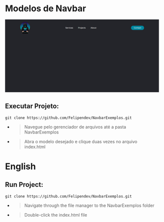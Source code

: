 # Modelos de Navbar

<img src="navs-gif.gif">

## Executar Projeto:

```
git clone https://github.com/Felipendev/NavbarExemplos.git
```

- > Navegue pelo gerenciador de arquivos até a pasta NavbarExemplos

- > Abra o modelo desejado e clique duas vezes no arquivo index.html

# English
## Run Project:

```
git clone https://github.com/Felipendev/NavbarExemplos.git
```

- > Navigate through the file manager to the NavbarExemplos folder

- > Double-click the index.html file